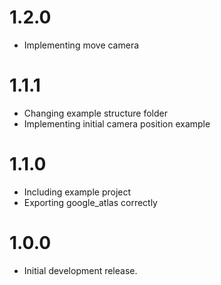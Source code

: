 # 1.2.0

* Implementing move camera

# 1.1.1

* Changing example structure folder
* Implementing initial camera position example

# 1.1.0

* Including example project
* Exporting google_atlas correctly

# 1.0.0

* Initial development release.